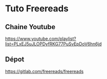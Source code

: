 # Tuto Freereads

## Chaine Youtube

https://www.youtube.com/playlist?list=PLxEJ5uJLOPDyfRKG77PuSvEpDoV6hn6jd

## Dépot

https://gitlab.com/freereads/freereads
